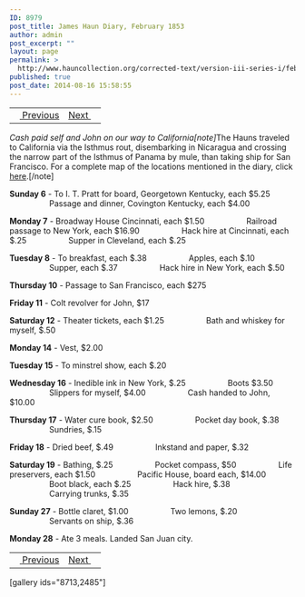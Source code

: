 ```yaml
---
ID: 8979
post_title: James Haun Diary, February 1853
author: admin
post_excerpt: ""
layout: page
permalink: >
  http://www.hauncollection.org/corrected-text/version-iii-series-i/february-1853/
published: true
post_date: 2014-08-16 15:58:55
---
```

<table style="width: 100%;" align="center">
<tbody>
<tr>
<td><a title="Back to accounts" href="http://www.hauncollection.org/version-3/version-iii-series-i/accounts/"><img src="https://lh3.googleusercontent.com/-EFJpxxNiPNw/VqgtWBCZrMI/AAAAAAAAAFU/WfY4lPFWWkg/s800-Ic42/Soeb-Plain-Arrows-8-10px.png" alt="" width="10" height="10" /> Previous</a></td>
<td style="text-align: right;"><a title="March 1853" href="http://www.hauncollection.org/version-3/version-iii-series-i/march-1853/">Next <img src="https://lh3.googleusercontent.com/-67k0cYlpXHw/VqgtWKz1MXI/AAAAAAAAAFU/k9PW_Piyurk/s800-Ic42/Soeb-Plain-Arrows-5-10px.png" alt="" width="10" height="10" /></a></td>
</tr>
</tbody>
</table>
<em>Cash paid self and John on our way to California[note]</em>The Hauns traveled to California via the Isthmus rout, disembarking in Nicaragua and crossing the narrow part of the Isthmus of Panama by mule, than taking ship for San Francisco. For a complete map of the locations mentioned in the diary, click <a href="http://www.hauncollection.org/version-3/map/" target="_blank" rel="noopener noreferrer">here</a>.[/note]

<strong>Sunday 6</strong> - To I. T. Pratt for board, Georgetown Kentucky, each $5.25
<span style="margin-left: 70px;">Passage and dinner, Covington Kentucky, each $4.00</span>

<strong>Monday 7</strong> - Broadway House Cincinnati, each $1.50
<span style="margin-left: 70px;">Railroad passage to New York, each $16.90
<span style="margin-left: 70px;">Hack hire at Cincinnati, each $.25
<span style="margin-left: 70px;">Supper in Cleveland, each $.25</span></span></span>

<strong>Tuesday 8</strong> - To breakfast, each $.38
<span style="margin-left: 70px;">Apples, each $.10
<span style="margin-left: 70px;">Supper, each $.37
<span style="margin-left: 70px;">Hack hire in New York, each $.50</span></span></span>

<strong>Thursday 10</strong> - Passage to San Francisco, each $275

<strong>Friday 11</strong> - Colt revolver for John, $17

<strong>Saturday 12</strong> - Theater tickets, each $1.25
<span style="margin-left: 70px;">Bath and whiskey for myself, $.50</span>

<strong>Monday 14</strong> - Vest, $2.00

<strong>Tuesday 15</strong> - To minstrel show, each $.20

<strong>Wednesday 16</strong> - Inedible ink in New York, $.25
<span style="margin-left: 70px;">Boots $3.50
<span style="margin-left: 70px;">Slippers for myself, $4.00
<span style="margin-left: 70px;">Cash handed to John, $10.00</span></span></span>

<strong>Thursday 17</strong> - Water cure book, $2.50
<span style="margin-left: 70px;">Pocket day book, $.38
<span style="margin-left: 70px;">Sundries, $.15</span></span>

<strong>Friday 18</strong> - Dried beef, $.49
<span style="margin-left: 70px;">Inkstand and paper, $.32</span>

<strong>Saturday 19</strong> - Bathing, $.25
<span style="margin-left: 70px;">Pocket compass, $50
<span style="margin-left: 70px;">Life preservers, each $1.50
<span style="margin-left: 70px;">Pacific House, board each, $14.00
<span style="margin-left: 70px;">Boot black, each $.25
<span style="margin-left: 70px;">Hack hire, $.38
<span style="margin-left: 70px;">Carrying trunks, $.35</span></span></span></span></span></span>

<strong>Sunday 27</strong> - Bottle claret, $1.00
<span style="margin-left: 70px;">Two lemons, $.20
<span style="margin-left: 70px;">Servants on ship, $.36</span></span>

<strong>Monday 28</strong> - Ate 3 meals. Landed San Juan city.
<table style="width: 100%;" align="center">
<tbody>
<tr>
<td><a title="Back to accounts" href="http://www.hauncollection.org/version-3/version-iii-series-i/accounts/"><img src="https://lh3.googleusercontent.com/-EFJpxxNiPNw/VqgtWBCZrMI/AAAAAAAAAFU/WfY4lPFWWkg/s800-Ic42/Soeb-Plain-Arrows-8-10px.png" alt="" width="10" height="10" /> Previous</a></td>
<td style="text-align: right;"><a title="March 1853" href="http://www.hauncollection.org/version-3/version-iii-series-i/march-1853/">Next <img src="https://lh3.googleusercontent.com/-67k0cYlpXHw/VqgtWKz1MXI/AAAAAAAAAFU/k9PW_Piyurk/s800-Ic42/Soeb-Plain-Arrows-5-10px.png" alt="" width="10" height="10" /></a></td>
</tr>
</tbody>
</table>
[gallery ids="8713,2485"]